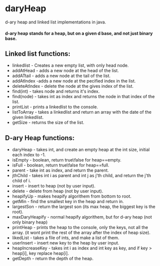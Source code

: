 # daryHeap
d-ary heap and linked list implementations in java.
#### d-ary heap stands for a heap, but on a given d base, and not just binary base.

## Linked list functions:
* linkedlist - Creates a new empty list, with only head node.
* addAtHead - adds a new node at the head of the list.
* addATtail - adds a new node at the tail of the list.
* addAtIndex -adds a new node at the pecified index in the list.
* deleteAtIndex - delete the node at the gives index of the list.
* find(int) - takes node and returns it's index.
* find(node) - takes int as index and returns the node in that index of the list.
* printList - prints a linkedlist to the console.
* listToArray - takes a linkedlist and return an array with the date of the given linkedlist.
* getSize - returns the size of the list.

## D-ary Heap functions:
* daryHeap - takes int, and create an empty heap at the int size, initial each index to -1.
* isEmpty - boolean, return true\false for heap==empty.
* isFull - boolean, return true\false for heap==full.
* parent - take int as index, and return the parent.
* jthChild - takes int i as parent and int j as j'th child, and return the j'th child of i.
* insert - insert to heap (not by user input).
* delete - delete from heap (not by user input).
* heapifyUp - makes heapify algorithem from bottom to root.
* getMin - find the smallest key in the heap and return in.
* largestSon - return the largest son (its max heap, the biggest key is the root).
* maxDaryHeapify - normal heapify algorithem, but for d-ary heap (not only binary heap)
* printHeap - prints the heap to the console, only the keys, not all the array. (it wont print the rest of the array after the index of heap size).
* likedList - takes a file of ints, and make a list of them.
* userInsert - insert new key to the heap by user input.
* heapIncreaseKey - takes int i as index and int key as key, and if key > heap[i], key replace heap[i].
* getDepth - return the depth of the heap.
